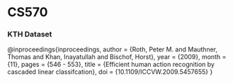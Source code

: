 # CS570


### KTH Dataset
@inproceedings{inproceedings,
author = {Roth, Peter M. and Mauthner, Thomas and Khan, Inayatullah and Bischof, Horst},
year = {2009},
month = {11},
pages = {546 - 553},
title = {Efficient human action recognition by cascaded linear classifcation},
doi = {10.1109/ICCVW.2009.5457655}
}